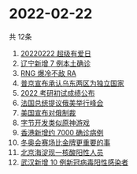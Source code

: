 # 2022-02-22
  共 12条

  <!-- BEGIN -->
  <!-- 最后更新时间:Tue Feb 22 2022 14:10:38 GMT+0000 (Coordinated Universal Time) -->
  1. [20220222 超级有爱日](https://www.zhihu.com/search?q=20220222)
1. [辽宁新增 7 例本土确诊](https://www.zhihu.com/search?q=辽宁新增)
1. [RNG 爆冷不敌 RA](https://www.zhihu.com/search?q=rng)
1. [普京宣布承认乌东两区为独立国家](https://www.zhihu.com/search?q=俄罗斯乌克兰)
1. [2022 考研初试成绩公布](https://www.zhihu.com/search?q=考研成绩)
1. [法国总统提议俄美举行峰会](https://www.zhihu.com/search?q=法国总统提议)
1. [美国宣布对俄制裁](https://www.zhihu.com/search?q=美国制裁俄罗斯)
1. [字节开发类似原神游戏](https://www.zhihu.com/search?q=原神)
1. [香港新增约 7000 确诊病例](https://www.zhihu.com/search?q=香港疫情)
1. [冬奥会赛场比金牌更重要的事](https://www.zhihu.com/search?q=冬奥会赛场)
1. [北京海淀现一核酸阳性人员](https://www.zhihu.com/search?q=北京海淀)
1. [武汉新增 10 例新冠病毒阳性感染者](https://www.zhihu.com/search?q=武汉新增)
  <!-- END -->
  